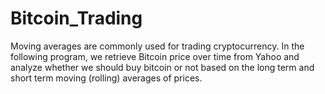 # Bitcoin_Trading
Moving averages are commonly used for trading cryptocurrency. In the following program, we retrieve Bitcoin price over time from Yahoo and analyze whether we should buy bitcoin or not based on the long term and short term moving (rolling) averages of prices.

